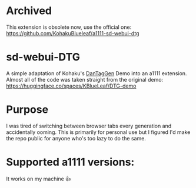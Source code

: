 # Archived
This extension is obsolete now, use the official one: https://github.com/KohakuBlueleaf/a1111-sd-webui-dtg
# sd-webui-DTG
A simple adaptation of Kohaku's [DanTagGen](https://huggingface.co/KBlueLeaf/DanTagGen?not-for-all-audiences=true) Demo into an a1111 extension. Almost all of the code was taken straight from the original demo: https://huggingface.co/spaces/KBlueLeaf/DTG-demo
# Purpose
I was tired of switching between browser tabs every generation and accidentally ooming. This is primarily for personal use but I figured I'd make the repo public for anyone who's too lazy to do the same.
# Supported a1111 versions:
It works on my machine 👍
